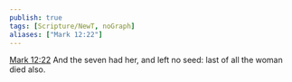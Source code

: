 ```yaml
---
publish: true
tags: [Scripture/NewT, noGraph]
aliases: ["Mark 12:22"]
---
```

[Mark 12:22](https://churchofjesuschrist.org/study/scriptures/nt/mark/12?lang=eng&id=p22#p22) And the seven had her, and left no seed: last of all the woman died also.

